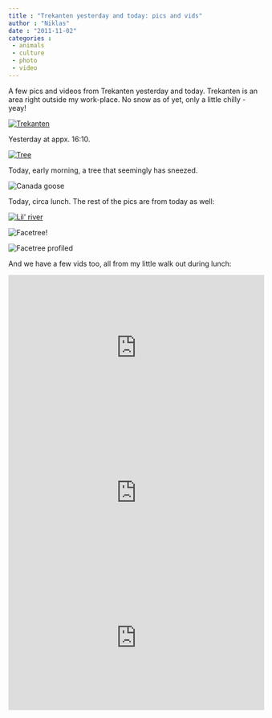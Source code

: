 ```yaml
---
title : "Trekanten yesterday and today: pics and vids"
author : "Niklas"
date : "2011-11-02"
categories : 
 - animals
 - culture
 - photo
 - video
---
```


A few pics and videos from Trekanten yesterday and today. Trekanten is an area right outside my work-place. No snow as of yet, only a little chilly - yeay!

[![Trekanten](http://farm7.static.flickr.com/6060/6302844144_a167a3a309_z.jpg "Lake Trekanten")](http://www.flickr.com/photos/pivic/6302844144)

Yesterday at appx. 16:10.

[![Tree](http://farm7.static.flickr.com/6101/6305844060_fba2ee0577.jpg)](http://www.flickr.com/photos/pivic/6305844060)

Today, early morning, a tree that seemingly has sneezed.

![Canada goose](http://farm7.static.flickr.com/6103/6305842994_5ebef4da7a.jpg)

Today, circa lunch. The rest of the pics are from today as well:

[![Lil' river](http://farm7.static.flickr.com/6221/6305840238_24fde6c6d4_z.jpg "Lil' river")](http://www.flickr.com/photos/pivic/6305840238)

![Facetree!](http://farm7.static.flickr.com/6213/6305314459_6bc19e07d4_z.jpg "Facetree!")

![Facetree profiled](http://farm7.static.flickr.com/6060/6305835830_4f7bfc5bcd_z.jpg "Facetree profiled")

And we have a few vids too, all from my little walk out during lunch:

<iframe width="510" height="289" src="http://www.youtube.com/embed/zZAHFcRJfy4?rel=0&amp;hd=1" frameborder="0" allowfullscreen></iframe>

<iframe width="510" height="289" src="http://www.youtube.com/embed/fw4UeU96H6g?rel=0&amp;hd=1" frameborder="0" allowfullscreen></iframe>

<iframe width="510" height="289" src="http://www.youtube.com/embed/bbaT6S-Fd_o?rel=0&amp;hd=1" frameborder="0" allowfullscreen></iframe>
